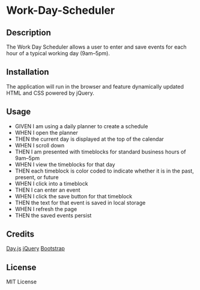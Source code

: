 # Work-Day-Scheduler

## Description

The Work Day Scheduler allows a user to enter and save events for each hour of a typical working day (9am–5pm).


## Installation

The application will run in the browser and feature dynamically updated HTML and CSS powered by jQuery. 

## Usage

- GIVEN I am using a daily planner to create a schedule
- WHEN I open the planner
- THEN the current day is displayed at the top of the calendar
- WHEN I scroll down
- THEN I am presented with timeblocks for standard business hours of 9am&ndash;5pm
- WHEN I view the timeblocks for that day
- THEN each timeblock is color coded to indicate whether it is in the past, present, or future
- WHEN I click into a timeblock
- THEN I can enter an event
- WHEN I click the save button for that timeblock
- THEN the text for that event is saved in local storage
- WHEN I refresh the page
- THEN the saved events persist


## Credits

[Day.js](https://day.js.org/en/)
[jQuery](https://jquery.com/)
[Bootstrap](https://getbootstrap.com/)

## License

MIT License